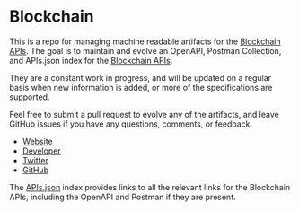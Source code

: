 # BlockchainThis is a repo for managing machine readable artifacts for the [Blockchain APIs](https://blockchain.info). The goal is to maintain and evolve an OpenAPI, Postman Collection, and APIs.json index for the [Blockchain APIs](https://blockchain.info).They are a constant work in progress, and will be updated on a regular basis when new information is added, or more of the specifications are supported.Feel free to submit a pull request to evolve any of the artifacts, and leave GitHub issues if you have any questions, comments, or feedback.- [Website](https://blockchain.info)- [Developer](https://blockchain.info)- [Twitter](https://twitter.com/blockchain)- [GitHub](https://github.com/blockchain)The [APIs.json](https://github.com/api-evangelist/blockchain/blob/master/apis.json) index provides links to all the relevant links for the Blockchain APIs, including the OpenAPI and Postman if they are present.